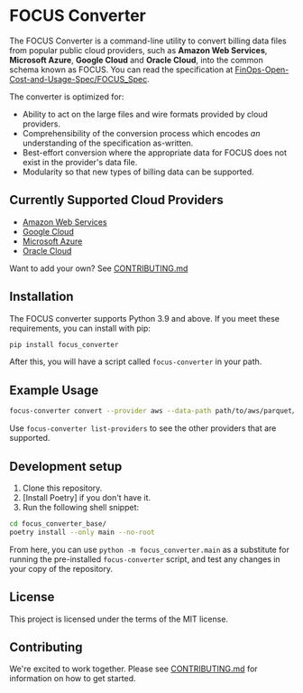 # FOCUS Converter

The FOCUS Converter is a command-line utility to convert billing data files from popular public cloud providers,
such as **Amazon Web Services**, **Microsoft Azure**, **Google Cloud** and **Oracle Cloud**, into the common
schema known as FOCUS. You can read the specification at [FinOps-Open-Cost-and-Usage-Spec/FOCUS_Spec].

The converter is optimized for:

* Ability to act on the large files and wire formats provided by cloud providers.
* Comprehensibility of the conversion process which encodes _an_ understanding of the specification as-written.
* Best-effort conversion where the appropriate data for FOCUS does not exist in the provider's data file.
* Modularity so that new types of billing data can be supported.

## Currently Supported Cloud Providers

* [Amazon Web Services]
* [Google Cloud]
* [Microsoft Azure]
* [Oracle Cloud]

Want to add your own? See [CONTRIBUTING.md]

## Installation

The FOCUS converter supports Python 3.9 and above. If you meet these requirements, you can install with pip:

```sh
pip install focus_converter
```

After this, you will have a script called `focus-converter` in your path.

## Example Usage

```bash
focus-converter convert --provider aws --data-path path/to/aws/parquet/cur/ --data-format parquet --parquet-data-format dataset --export-path /tmp/output/
```

Use `focus-converter list-providers` to see the other providers that are supported.

## Development setup

1. Clone this repository.
2. [Install Poetry] if you don't have it.
3. Run the following shell snippet:

```sh
cd focus_converter_base/
poetry install --only main --no-root
```

From here, you can use `python -m focus_converter.main` as a substitute for running the pre-installed `focus-converter` script, and test any changes in your copy of the repository.

## License

This project is licensed under the terms of the MIT license.

## Contributing

We're excited to work together. Please see [CONTRIBUTING.md] for information on how to get started.

[CONTRIBUTING.md]: CONTRIBUTING.md
[FinOps-Open-Cost-and-Usage-Spec/FOCUS_Spec]: https://github.com/FinOps-Open-Cost-and-Usage-Spec/FOCUS_Spec
[Amazon Web Services]: https://github.com/finopsfoundation/focus_converters/tree/master/focus_converter_base/conversion_configs/aws
[Google Cloud]: https://github.com/finopsfoundation/focus_converters/tree/master/focus_converter_base/conversion_configs/gcp
[Microsoft Azure]: https://github.com/finopsfoundation/focus_converters/tree/master/focus_converter_base/conversion_configs/azure
[Oracle Cloud]: https://github.com/finopsfoundation/focus_converters/tree/master/focus_converter_base/conversion_configs/oci
